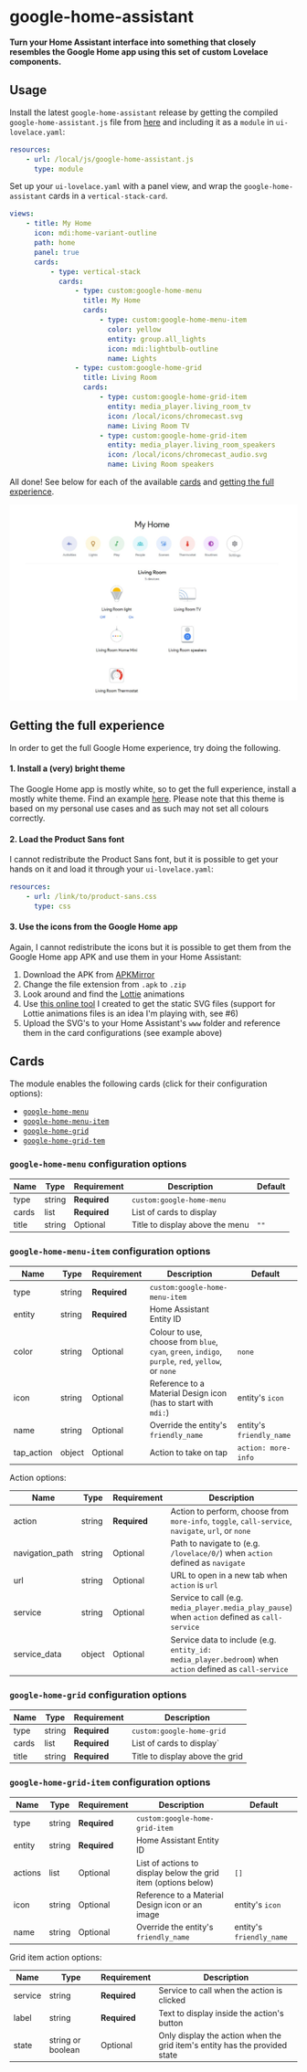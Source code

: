 # google-home-assistant

**Turn your Home Assistant interface into something that closely resembles the Google Home app using this set of custom Lovelace components.**

## Usage

Install the latest `google-home-assistant` release by getting the compiled `google-home-assistant.js` file from [here](https://github.com/nielsrowinbik/google-home-assistant/releases/latest) and including it as a `module` in `ui-lovelace.yaml`:

```yaml
resources:
    - url: /local/js/google-home-assistant.js
      type: module
```

Set up your `ui-lovelace.yaml` with a panel view, and wrap the `google-home-assistant` cards in a `vertical-stack-card`.

```yaml
views:
    - title: My Home
      icon: mdi:home-variant-outline
      path: home
      panel: true
      cards:
          - type: vertical-stack
            cards:
                - type: custom:google-home-menu
                  title: My Home
                  cards:
                      - type: custom:google-home-menu-item
                        color: yellow
                        entity: group.all_lights
                        icon: mdi:lightbulb-outline
                        name: Lights
                - type: custom:google-home-grid
                  title: Living Room
                  cards:
                      - type: custom:google-home-grid-item
                        entity: media_player.living_room_tv
                        icon: /local/icons/chromecast.svg
                        name: Living Room TV
                      - type: custom:google-home-grid-item
                        entity: media_player.living_room_speakers
                        icon: /local/icons/chromecast_audio.svg
                        name: Living Room speakers
```

All done! See below for each of the available [cards](#cards) and [getting the full experience](#getting-the-full-experience).

![Google Home Asisstant](screenshots/google-home-assistant.jpg)

## Getting the full experience

In order to get the full Google Home experience, try doing the following.

#### 1. Install a (very) bright theme

The Google Home app is mostly white, so to get the full experience, install a mostly white theme. Find an example [here](https://github.com/nielsrowinbik/home/blob/master/themes/light.yaml). Please note that this theme is based on my personal use cases and as such may not set all colours correctly.

#### 2. Load the Product Sans font

I cannot redistribute the Product Sans font, but it is possible to get your hands on it and load it through your `ui-lovelace.yaml`:

```yaml
resources:
    - url: /link/to/product-sans.css
      type: css
```

#### 3. Use the icons from the Google Home app

Again, I cannot redistribute the icons but it is possible to get them from the Google Home app APK and use them in your Home Assistant:

1. Download the APK from [APKMirror](https://www.apkmirror.com)
2. Change the file extension from `.apk` to `.zip`
3. Look around and find the [Lottie]() animations
4. Use [this online tool](https://lottie-to-svg.netlify.com) I created to get the static SVG files (support for Lottie animations files is an idea I'm playing with, see #6)
5. Upload the SVG's to your Home Assistant's `www` folder and reference them in the card configurations (see example above)

## Cards

The module enables the following cards (click for their configuration options):

-   [`google-home-menu`](#google-home-menu-configuration-options)
-   [`google-home-menu-item`](#google-home-menu-item-configuration-options)
-   [`google-home-grid`](#google-home-grid-configuration-options)
-   [`google-home-grid-tem`](#google-home-grid-item-configuration-options)

### `google-home-menu` configuration options

| Name  | Type   | Requirement  | Description                     | Default |
| ----- | ------ | ------------ | ------------------------------- | ------- |
| type  | string | **Required** | `custom:google-home-menu`       |         |
| cards | list   | **Required** | List of cards to display        |         |
| title | string | Optional     | Title to display above the menu | `""`    |

### `google-home-menu-item` configuration options

| Name       | Type   | Requirement  | Description                                                                                        | Default                  |
| ---------- | ------ | ------------ | -------------------------------------------------------------------------------------------------- | ------------------------ |
| type       | string | **Required** | `custom:google-home-menu-item`                                                                     |                          |
| entity     | string | **Required** | Home Assistant Entity ID                                                                           |                          |
| color      | string | Optional     | Colour to use, choose from `blue`, `cyan`, `green`, `indigo`, `purple`, `red`, `yellow`, or `none` | `none`                   |
| icon       | string | Optional     | Reference to a Material Design icon (has to start with `mdi:`)                                     | entity's `icon`          |
| name       | string | Optional     | Override the entity's `friendly_name`                                                              | entity's `friendly_name` |
| tap_action | object | Optional     | Action to take on tap                                                                              | `action: more-info`      |

Action options:

| Name            | Type   | Requirement  | Description                                                                                              | Default     |
| --------------- | ------ | ------------ | -------------------------------------------------------------------------------------------------------- | ----------- |
| action          | string | **Required** | Action to perform, choose from `more-info`, `toggle`, `call-service`, `navigate`, `url`, or `none`       | `more-info` |
| navigation_path | string | Optional     | Path to navigate to (e.g. `/lovelace/0/`) when `action` defined as `navigate`                            |             |
| url             | string | Optional     | URL to open in a new tab when `action` is `url`                                                          |             |
| service         | string | Optional     | Service to call (e.g. `media_player.media_play_pause`) when `action` defined as `call-service`           |             |
| service_data    | object | Optional     | Service data to include (e.g. `entity_id: media_player.bedroom`) when `action` defined as `call-service` |             |

### `google-home-grid` configuration options

| Name  | Type   | Requirement  | Description                     |
| ----- | ------ | ------------ | ------------------------------- |
| type  | string | **Required** | `custom:google-home-grid`       |
| cards | list   | **Required** | List of cards to display`       |
| title | string | **Required** | Title to display above the grid |

### `google-home-grid-item` configuration options

| Name    | Type   | Requirement  | Description                                                    | Default                  |
| ------- | ------ | ------------ | -------------------------------------------------------------- | ------------------------ |
| type    | string | **Required** | `custom:google-home-grid-item`                                 |                          |
| entity  | string | **Required** | Home Assistant Entity ID                                       |                          |
| actions | list   | Optional     | List of actions to display below the grid item (options below) | `[]`                     |
| icon    | string | Optional     | Reference to a Material Design icon or an image                | entity's `icon`          |
| name    | string | Optional     | Override the entity's `friendly_name`                          | entity's `friendly_name` |

Grid item action options:

| Name    | Type              | Requirement  | Description                                                                |
| ------- | ----------------- | ------------ | -------------------------------------------------------------------------- |
| service | string            | **Required** | Service to call when the action is clicked                                 |
| label   | string            | **Required** | Text to display inside the action's button                                 |
| state   | string or boolean | Optional     | Only display the action when the grid item's entity has the provided state |
